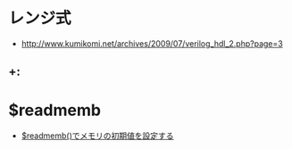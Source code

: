 # レンジ式
- http://www.kumikomi.net/archives/2009/07/verilog_hdl_2.php?page=3
## +:


# $readmemb
- [$readmemb()でメモリの初期値を設定する](https://www.k0b0srecord.com/entry/2019/02/05/210140)
